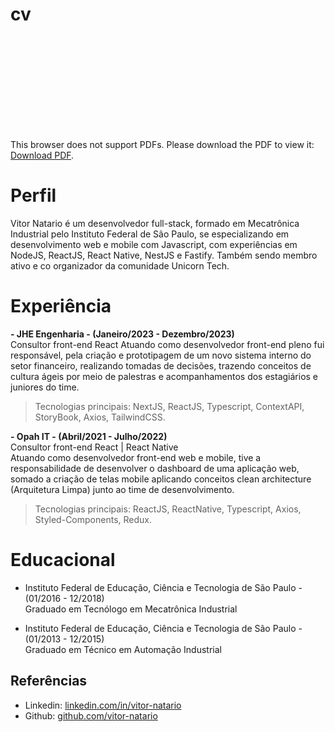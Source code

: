 # cv

<object data="files/VitorNatarioCV.pdf" type="application/pdf" width="100%" height="100%">
    <embed src="files/VitorNatarioCV.pdf">
        <p>
        This browser does not support PDFs. Please download the PDF to view it: <a href="files/VitorNatarioCV.pdf">Download PDF</a>.
        </p>
    </embed>
</object>

# Perfil

Vitor Natario é um desenvolvedor full-stack, formado em Mecatrônica Industrial pelo Instituto Federal de São Paulo, se especializando em desenvolvimento web e mobile com Javascript, com experiências em NodeJS, ReactJS, React Native, NestJS e Fastify. Também sendo membro ativo e co organizador da comunidade Unicorn Tech.


# Experiência

**- JHE Engenharia - (Janeiro/2023 - Dezembro/2023)**  
 Consultor front-end React 
 Atuando como desenvolvedor front-end pleno fui responsável, pela criação e prototipagem de um novo sistema interno do setor financeiro, realizando tomadas de decisões, trazendo conceitos de cultura ágeis por meio de palestras e acompanhamentos dos estagiários e juniores do time.

  > Tecnologias principais: NextJS, ReactJS, Typescript, ContextAPI, StoryBook, Axios, TailwindCSS.

**- Opah IT - (Abril/2021 - Julho/2022)**  
 Consultor front-end React | React Native  
 Atuando como desenvolvedor front-end web e mobile, tive a responsabilidade de desenvolver o dashboard de uma aplicação web, somado a criação de telas mobile aplicando conceitos clean architecture (Arquitetura Limpa) junto ao time de desenvolvimento.  
  > Tecnologias principais: ReactJS, ReactNative, Typescript, Axios, Styled-Components, Redux.

# Educacional

- Instituto Federal de Educação, Ciência e Tecnologia de São Paulo - (01/2016 - 12/2018)
  </br>
  Graduado em Tecnólogo em Mecatrônica Industrial

- Instituto Federal de Educação, Ciência e Tecnologia de São Paulo - (01/2013 - 12/2015)
  </br>
  Graduado em Técnico em Automação Industrial

## Referências
- Linkedin: [linkedin.com/in/vitor-natario](https://www.linkedin.com/in/vitor-natario/)
- Github: [github.com/vitor-natario](https://github.com/VNatario)


